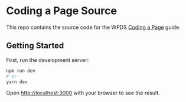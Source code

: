 # Coding a Page Source

This repo contains the source code for the WPDS [Coding a Page](https://build.washingtonpost.com/resources/guides/coding-a-page) guide.

## Getting Started

First, run the development server:

```bash
npm run dev
# or
yarn dev
```

Open [http://localhost:3000](http://localhost:3000) with your browser to see the result.
